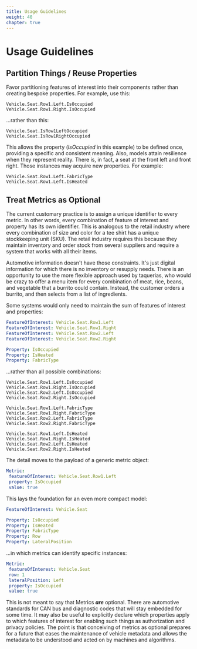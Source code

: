 ```yaml
---
title: Usage Guidelines
weight: 40
chapter: true
---
```


# Usage Guidelines

## Partition Things / Reuse Properties
Favor partitioning features of interest into their components rather than creating bespoke properties.  For example, use this:
```
Vehicle.Seat.Row1.Left.IsOccupied
Vehicle.Seat.Row1.Right.IsOccupied
```
...rather than this:
```
Vehicle.Seat.IsRow1LeftOccupied
Vehicle.Seat.IsRow1RightOccupied
```
This allows the property (*IsOccupied* in this example) to be defined once, providing a specific and consistent meaning.  Also, models attain resilience when they represent reality. There is, in fact, a seat at the front left and front right.  Those instances may acquire new properties. For example:
```
Vehicle.Seat.Row1.Left.FabricType
Vehicle.Seat.Row1.Left.IsHeated
```

## Treat Metrics as Optional
The current customary practice is to assign a unique identifier to every metric.  In other words, every combination of feature of interest and property has its own identifier.  This is analogous to the retail industry where every combination of size and color for a tee shirt has a unique stockkeeping unit (SKU).  The retail industry requires this because they maintain inventory and order stock from several suppliers and require a system that works with all their items.  

Automotive information doesn't have those constraints.  It's just digital information for which there is no inventory or resupply needs.  There is an opportunity to use the more flexible approach used by taquerias, who would be crazy to offer a menu item for every combination of meat, rice, beans, and vegetable that a burrito could contain.  Instead, the customer orders a burrito, and then selects from a list of ingredients.

Some systems would only need to maintain the sum of features of interest and properties:
 ```YAML
FeatureOfInterest: Vehicle.Seat.Row1.Left
FeatureOfInterest: Vehicle.Seat.Row1.Right
FeatureOfInterest: Vehicle.Seat.Row2.Left
FeatureOfInterest: Vehicle.Seat.Row2.Right

Property: IsOccupied
Property: IsHeated
Property: FabricType
```
...rather than all possible combinations:
```
Vehicle.Seat.Row1.Left.IsOccupied
Vehicle.Seat.Row1.Right.IsOccupied
Vehicle.Seat.Row2.Left.IsOccupied
Vehicle.Seat.Row2.Right.IsOccupied

Vehicle.Seat.Row1.Left.FabricType
Vehicle.Seat.Row1.Right.FabricType
Vehicle.Seat.Row2.Left.FabricType
Vehicle.Seat.Row2.Right.FabricType

Vehicle.Seat.Row1.Left.IsHeated
Vehicle.Seat.Row1.Right.IsHeated
Vehicle.Seat.Row2.Left.IsHeated
Vehicle.Seat.Row2.Right.IsHeated
```
The detail moves to the payload of a generic metric object:
 ```YAML
Metric:
  featureOfInterest: Vehicle.Seat.Row1.Left
  property: IsOccupied
  value: true
```
This lays the foundation for an even more compact model:
 ```YAML
FeatureOfInterest: Vehicle.Seat

Property: IsOccupied
Property: IsHeated
Property: FabricType
Property: Row
Property: LateralPosition
```
...in which metrics can identify specific instances:
 ```YAML
Metric:
  featureOfInterest: Vehicle.Seat
  row: 1
  lateralPosition: Left
  property: IsOccupied
  value: true
 ```
This is not meant to say that Metrics ***are*** optional.   There are automotive standards for CAN bus and diagnostic codes that will stay embedded for some time.  It may also be useful to explicitly declare which properties apply to which features of interest for enabling such things as authorization and privacy policies.  The point is that conceiving of metrics as optional prepares for a future that eases the maintenance of vehicle metadata and allows the metadata to be understood and acted on by machines and algorithms.



